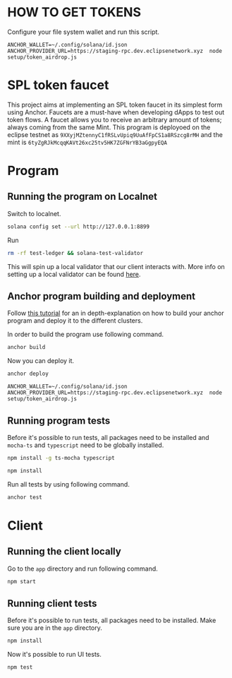# HOW TO GET TOKENS

Configure your file system wallet and run this script.
```
ANCHOR_WALLET=~/.config/solana/id.json ANCHOR_PROVIDER_URL=https://staging-rpc.dev.eclipsenetwork.xyz  node setup/token_airdrop.js
```

# SPL token faucet
This project aims at implementing an SPL token faucet in its simplest form using Anchor. Faucets are a must-have when developing dApps to test out token flows. A faucet allows you to receive an arbitrary amount of tokens; always coming from the same Mint. This program is deployoed on the eclipse testnet as `9XXyjMZtennyC1fRSLvUpiq9UuAfFpCS1a8RSzcg8rMH` and the mint is `6tyZgRJkMcqqKAVt26xc25tv5HK7ZGFNrYB3aGgpyEQA`

# Program
## Running the program on Localnet

Switch to localnet.

```bash
solana config set --url http://127.0.0.1:8899
```

Run
```bash
rm -rf test-ledger && solana-test-validator
```
This will spin up a local validator that our client interacts with. More info on setting up  a local validator can be found [here](https://docs.solana.com/developing/test-validator).

## Anchor program building and deployment
Follow [this tutorial](https://dev.to/dabit3/the-complete-guide-to-full-stack-solana-development-with-react-anchor-rust-and-phantom-3291) for an in depth-explanation on how to build your anchor program and deploy it to the different clusters.



In order to build the program use following command.
```bash
anchor build
```

Now you can deploy it.
```bash
anchor deploy
```

```shell
ANCHOR_WALLET=~/.config/solana/id.json ANCHOR_PROVIDER_URL=https://staging-rpc.dev.eclipsenetwork.xyz  node setup/token_airdrop.js
```

## Running program tests
Before it's possible to run tests, all packages need to be installed and `mocha-ts` and `typescript` need to be globally installed.
```bash
npm install -g ts-mocha typescript
```

```bash
npm install
```

Run all tests by using following command.
```bash
anchor test
```

# Client
## Running the client locally
Go to the `app` directory and run following command.
```bash
npm start
```

## Running client tests
Before it's possible to run tests, all packages need to be installed. Make sure you are in the `app` directory.
```bash
npm install
```

Now it's possible to run UI tests.
```bash
npm test
```


